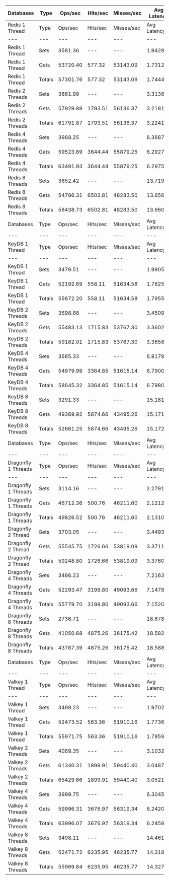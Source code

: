 | Databases | Type | Ops/sec | Hits/sec | Misses/sec | Avg Latency | p50 Latency | p99 Latency | p99.9 Latency | KB/sec |
| --- | --- | --- | --- | --- | --- | --- | --- | --- | --- |
| Redis 1 Thread | Type | Ops/sec | Hits/sec | Misses/sec | Avg Latency | p50 Latency | p99 Latency | p99.9 Latency | KB/sec |
| --- | --- | --- | --- | --- | --- | --- | --- | --- | --- |
Redis 1 Thread | Sets | 3581.36 | --- | --- | 1.94286 | 1.72700 | 6.39900 | 35.07100 | 3749.21 |
Redis 1 Thread | Gets | 53720.40 | 577.32 | 53143.09 | 1.73126 | 1.71900 | 3.48700 | 7.74300 | 2625.20 |
Redis 1 Thread | Totals | 57301.76 | 577.32 | 53143.09 | 1.74449 | 1.71900 | 3.51900 | 8.89500 | 6374.41 |
Redis 2 Threads | Sets | 3861.99 | --- | --- | 3.31384 | 3.13500 | 11.39100 | 13.88700 | 4043.00 |
Redis 2 Threads | Gets | 57929.88 | 1793.51 | 56136.37 | 3.21818 | 3.11900 | 6.84700 | 12.92700 | 4006.43 |
Redis 2 Threads | Totals | 61791.87 | 1793.51 | 56136.37 | 3.22416 | 3.11900 | 6.91100 | 13.31100 | 8049.43 |
Redis 4 Threads | Sets | 3968.25 | --- | --- | 6.36873 | 6.04700 | 14.91100 | 22.39900 | 4154.23 |
Redis 4 Threads | Gets | 59523.69 | 3644.44 | 55879.25 | 6.29279 | 5.98300 | 14.20700 | 21.88700 | 5925.28 |
Redis 4 Threads | Totals | 63491.93 | 3644.44 | 55879.25 | 6.29754 | 5.98300 | 14.27100 | 21.88700 | 10079.51 |
Redis 8 Threads | Sets | 3652.42 | --- | --- | 13.71969 | 12.92700 | 36.35100 | 66.04700 | 3823.60 |
Redis 8 Threads | Gets | 54786.31 | 6502.81 | 48283.50 | 13.65625 | 12.86300 | 36.60700 | 67.07100 | 8614.41 |
Redis 8 Threads | Totals | 58438.73 | 6502.81 | 48283.50 | 13.66022 | 12.86300 | 36.60700 | 67.07100 | 12438.02 |
| Databases | Type | Ops/sec | Hits/sec | Misses/sec | Avg Latency | p50 Latency | p99 Latency | p99.9 Latency | KB/sec |
| --- | --- | --- | --- | --- | --- | --- | --- | --- | --- |
| KeyDB 1 Thread | Type | Ops/sec | Hits/sec | Misses/sec | Avg Latency | p50 Latency | p99 Latency | p99.9 Latency | KB/sec |
| --- | --- | --- | --- | --- | --- | --- | --- | --- | --- |
KeyDB 1 Thread | Sets | 3479.51 | --- | --- | 1.99050 | 1.75900 | 5.47100 | 34.30300 | 3642.59 |
KeyDB 1 Thread | Gets | 52192.69 | 558.11 | 51634.58 | 1.78255 | 1.75100 | 3.85500 | 7.80700 | 2547.75 |
KeyDB 1 Thread | Totals | 55672.20 | 558.11 | 51634.58 | 1.79555 | 1.75100 | 3.90300 | 8.63900 | 6190.34 |
KeyDB 2 Threads | Sets | 3698.88 | --- | --- | 3.45090 | 3.24700 | 10.17500 | 14.20700 | 3872.23 |
KeyDB 2 Threads | Gets | 55483.13 | 1715.83 | 53767.30 | 3.36020 | 3.19900 | 8.12700 | 13.75900 | 3835.28 |
KeyDB 2 Threads | Totals | 59182.01 | 1715.83 | 53767.30 | 3.36587 | 3.19900 | 8.19100 | 13.82300 | 7707.52 |
KeyDB 4 Threads | Sets | 3665.33 | --- | --- | 6.91796 | 6.39900 | 18.30300 | 27.00700 | 3837.12 |
KeyDB 4 Threads | Gets | 54979.99 | 3364.85 | 51615.14 | 6.79002 | 6.33500 | 16.89500 | 25.34300 | 5471.58 |
KeyDB 4 Threads | Totals | 58645.32 | 3364.85 | 51615.14 | 6.79802 | 6.33500 | 16.89500 | 25.47100 | 9308.70 |
KeyDB 8 Threads | Sets | 3291.33 | --- | --- | 15.18178 | 14.14300 | 40.44700 | 69.63100 | 3445.59 |
KeyDB 8 Threads | Gets | 49369.92 | 5874.66 | 43495.26 | 15.17162 | 14.14300 | 42.75100 | 71.16700 | 7777.56 |
KeyDB 8 Threads | Totals | 52661.25 | 5874.66 | 43495.26 | 15.17225 | 14.14300 | 42.75100 | 70.65500 | 11223.15 |
| Databases | Type | Ops/sec | Hits/sec | Misses/sec | Avg Latency | p50 Latency | p99 Latency | p99.9 Latency | KB/sec |
| --- | --- | --- | --- | --- | --- | --- | --- | --- | --- |
| Dragonfly 1 Threads | Type | Ops/sec | Hits/sec | Misses/sec | Avg Latency | p50 Latency | p99 Latency | p99.9 Latency | KB/sec |
| --- | --- | --- | --- | --- | --- | --- | --- | --- | --- |
Dragonfly 1 Threads | Sets | 3114.16 | --- | --- | 2.27919 | 1.91100 | 6.68700 | 26.36700 | 3260.11 |
Dragonfly 1 Threads | Gets | 46712.36 | 500.76 | 46211.60 | 2.12121 | 1.88700 | 5.37500 | 9.15100 | 2281.48 |
Dragonfly 1 Threads | Totals | 49826.52 | 500.76 | 46211.60 | 2.13109 | 1.88700 | 5.43900 | 9.91900 | 5541.59 |
Dragonfly 2 Thread | Sets | 3703.05 | --- | --- | 3.44937 | 3.19900 | 11.58300 | 14.71900 | 3876.60 |
Dragonfly 2 Thread | Gets | 55545.75 | 1726.66 | 53819.09 | 3.37111 | 3.16700 | 8.63900 | 14.65500 | 3848.53 |
Dragonfly 2 Thread | Totals | 59248.80 | 1726.66 | 53819.09 | 3.37600 | 3.16700 | 8.70300 | 14.65500 | 7725.14 |
Dragonfly 4 Threads | Sets | 3486.23 | --- | --- | 7.21639 | 6.65500 | 18.94300 | 28.54300 | 3649.62 |
Dragonfly 4 Threads | Gets | 52293.47 | 3199.80 | 49093.66 | 7.14780 | 6.62300 | 18.43100 | 28.03100 | 5203.59 |
Dragonfly 4 Threads | Totals | 55779.70 | 3199.80 | 49093.66 | 7.15208 | 6.65500 | 18.55900 | 28.03100 | 8853.21 |
Dragonfly 8 Threads | Sets | 2736.71 | --- | --- | 18.67827 | 17.66300 | 50.43100 | 82.94300 | 2864.98 |
Dragonfly 8 Threads | Gets | 41050.68 | 4875.26 | 36175.42 | 18.58203 | 17.53500 | 51.45500 | 81.40700 | 6457.47 |
Dragonfly 8 Threads | Totals | 43787.39 | 4875.26 | 36175.42 | 18.58805 | 17.53500 | 51.45500 | 81.91900 | 9322.45 |
| Databases | Type | Ops/sec | Hits/sec | Misses/sec | Avg Latency | p50 Latency | p99 Latency | p99.9 Latency | KB/sec |
| --- | --- | --- | --- | --- | --- | --- | --- | --- | --- |
| Valkey 1 Thread | Type | Ops/sec | Hits/sec | Misses/sec | Avg Latency | p50 Latency | p99 Latency | p99.9 Latency | KB/sec |
| --- | --- | --- | --- | --- | --- | --- | --- | --- | --- |
Valkey 1 Thread | Sets | 3498.23 | --- | --- | 1.97023 | 1.57500 | 5.69500 | 35.32700 | 3662.19 |
Valkey 1 Thread | Gets | 52473.52 | 563.36 | 51910.16 | 1.77364 | 1.56700 | 3.99900 | 7.90300 | 2563.71 |
Valkey 1 Thread | Totals | 55971.75 | 563.36 | 51910.16 | 1.78593 | 1.56700 | 4.04700 | 8.57500 | 6225.89 |
Valkey 2 Threads | Sets | 4089.35 | --- | --- | 3.10321 | 2.91100 | 8.89500 | 12.73500 | 4281.01 |
Valkey 2 Threads | Gets | 61340.31 | 1899.91 | 59440.40 | 3.04878 | 2.86300 | 7.71100 | 12.99100 | 4243.12 |
Valkey 2 Threads | Totals | 65429.66 | 1899.91 | 59440.40 | 3.05218 | 2.87900 | 7.74300 | 12.99100 | 8524.13 |
Valkey 4 Threads | Sets | 3999.75 | --- | --- | 6.30458 | 5.85500 | 15.74300 | 23.93500 | 4187.22 |
Valkey 4 Threads | Gets | 59996.31 | 3676.97 | 56319.34 | 6.24208 | 5.82300 | 15.48700 | 22.65500 | 5975.94 |
Valkey 4 Threads | Totals | 63996.07 | 3676.97 | 56319.34 | 6.24598 | 5.82300 | 15.48700 | 22.65500 | 10163.15 |
Valkey 8 Threads | Sets | 3498.11 | --- | --- | 14.46136 | 13.50300 | 39.93500 | 73.21500 | 3662.07 |
Valkey 8 Threads | Gets | 52471.72 | 6235.95 | 46235.77 | 14.31843 | 13.43900 | 38.39900 | 69.11900 | 8258.38 |
Valkey 8 Threads | Totals | 55969.84 | 6235.95 | 46235.77 | 14.32736 | 13.43900 | 38.39900 | 69.11900 | 11920.44 |
